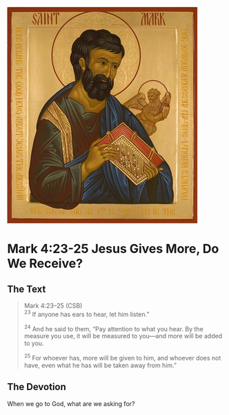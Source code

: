 <img class="intro-right" src="../images/art-mark.jpg">

# Mark 4:23-25 Jesus Gives More, Do We Receive?

## The Text

>Mark 4:23–25 (CSB)  
><sup>23</sup> If anyone has ears to hear, let him listen.” 
>
><sup>24</sup> And he said to them, “Pay attention to what you hear. By the measure you use, it will be measured to you—and more will be added to you. 
>
><sup>25</sup> For whoever has, more will be given to him, and whoever does not have, even what he has will be taken away from him.”

## The Devotion

When we go to God, what are we asking for?

